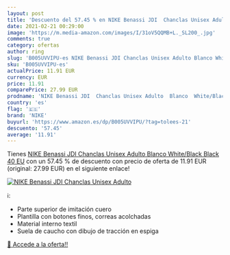 ```yaml
---
layout: post
title: 'Descuento del 57.45 % en NIKE Benassi JDI  Chanclas Unisex Adulto'
date: 2021-02-21 00:29:00
image: 'https://m.media-amazon.com/images/I/31oV5QQMB+L._SL200_.jpg'
comments: true
category: ofertas
author: ring
slug: 'B005UVVIPU-es NIKE Benassi JDI Chanclas Unisex Adulto Blanco White/Black...'
sku: 'B005UVVIPU-es'
actualPrice: 11.91 EUR
currency: EUR
price: 11.91
comparePrice: 27.99 EUR
prodname: 'NIKE Benassi JDI  Chanclas Unisex Adulto  Blanco  White/Black Black   40 EU'
country: 'es'
flag: '🇪🇸'
brand: 'NIKE'
buyurl: 'https://www.amazon.es/dp/B005UVVIPU/?tag=tolees-21'
descuento: '57.45'
average: '11.91'
---
```


Tienes [NIKE Benassi JDI  Chanclas Unisex Adulto  Blanco  White/Black Black   40 EU](https://www.amazon.es/dp/B005UVVIPU/?tag=tolees-21) con un 57.45 % de descuento con precio de oferta de 11.91 EUR (original: 27.99 EUR) en el siguiente enlace!

[![NIKE Benassi JDI  Chanclas Unisex Adulto](https://m.media-amazon.com/images/I/31oV5QQMB+L._SL200_.jpg)](https://www.amazon.es/dp/B005UVVIPU/?tag=tolees-21)

ℹ️:

- Parte superior de imitación cuero
- Plantilla con botones finos, correas acolchadas
- Material interno textil
- Suela de caucho con dibujo de tracción en espiga

[🛒 Accede a la oferta!!](https://www.amazon.es/dp/B005UVVIPU/?tag=tolees-21)
